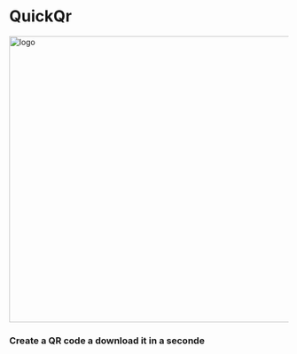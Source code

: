 # QuickQr

<img width="516" alt="logo" src="https://github.com/alexdissi/QuickQr/assets/91414432/21ecf1a7-d6fd-4a06-b60a-13903a9667c7">

### Create a QR code a download it in a seconde
